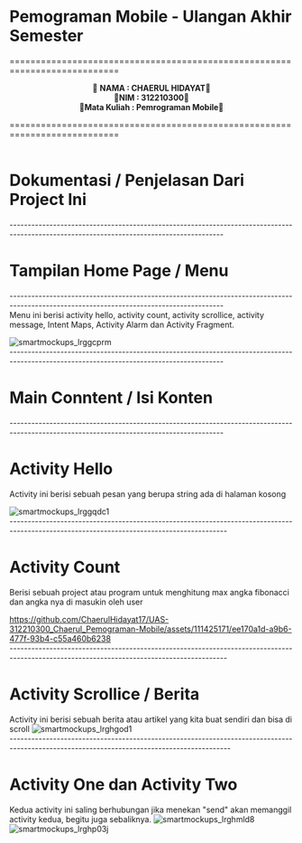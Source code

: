 # Pemograman Mobile - Ulangan Akhir  Semester
===========================================================================<br>
<p align="center">
 &#128640 <b>NAMA          :  CHAERUL HIDAYAT</b>&#128640 <br> 
  &#128640<b>NIM           :  312210300</b>&#128640 <br>
 &#128640<b>Mata Kuliah   :  Pemrograman Mobile</b>&#128640 <br>
</p>
===========================================================================<br><br>

# Dokumentasi / Penjelasan Dari Project Ini 
-----------------------------------------------------------------------------------------------------------------------------------------<br>
# Tampilan Home Page / Menu
-----------------------------------------------------------------------------------------------------------------------------------------<br>
Menu ini berisi activity hello, activity count, activity scrollice, activity message, Intent Maps, Activity Alarm dan Activity Fragment.

![smartmockups_lrggcprm](https://github.com/ChaerulHidayat17/UAS-312210300_Chaerul_Pemograman-Mobile/assets/111425171/2b4cc84e-f993-40d8-b3f1-fbe55b9fe2df)<br>
-----------------------------------------------------------------------------------------------------------------------------------------<br>
# Main Conntent / Isi Konten
-----------------------------------------------------------------------------------------------------------------------------------------<br>
# Activity Hello 
Activity ini berisi sebuah pesan yang berupa string ada di halaman kosong

![smartmockups_lrggqdc1](https://github.com/ChaerulHidayat17/UAS-312210300_Chaerul_Pemograman-Mobile/assets/111425171/feaef4ee-f3db-40f5-81a3-6b9951a7bbe1)<br>
------------------------------------------------------------------------------------------------------------------------------------------<br>
# Activity Count
Berisi sebuah project atau program untuk menghitung max angka fibonacci dan angka nya di masukin oleh user



https://github.com/ChaerulHidayat17/UAS-312210300_Chaerul_Pemograman-Mobile/assets/111425171/ee170a1d-a9b6-477f-93b4-c55a460b6238<br>
------------------------------------------------------------------------------------------------------------------------------------------<br>
# Activity Scrollice / Berita
Activity ini berisi sebuah berita atau artikel yang kita buat sendiri dan bisa di scroll
![smartmockups_lrghgod1](https://github.com/ChaerulHidayat17/UAS-312210300_Chaerul_Pemograman-Mobile/assets/111425171/78295bda-fd21-402d-b62d-27618fa48ec0)<br>
-------------------------------------------------------------------------------------------------------------------------------------------<br>
# Activity One dan Activity Two
Kedua activity ini saling berhubungan jika menekan "send" akan memanggil activity kedua, begitu juga sebaliknya.
![smartmockups_lrghmld8](https://github.com/ChaerulHidayat17/UAS-312210300_Chaerul_Pemograman-Mobile/assets/111425171/55ddd682-8630-45ae-82df-d8673324cf84) ![smartmockups_lrghp03j](https://github.com/ChaerulHidayat17/UAS-312210300_Chaerul_Pemograman-Mobile/assets/111425171/69fb3985-e75e-42e0-a924-4b0a13e96a38)



